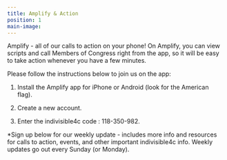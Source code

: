 ```yaml
---
title: Amplify & Action
position: 1
main-image: 
---
```


Amplify - all of our calls to action on your phone!
On Amplify, you can view scripts and call Members of Congress right from the app, so it will be easy to take action whenever you have a few minutes.

Please follow the instructions below to join us on the app:

1. Install the Amplify app for iPhone or Android (look for the American flag).

2. Create a new account.

3. Enter the indivisible4c code : 118-350-982.

*Sign up below for our weekly update - includes more info and resources for calls to action, events, and other important indivisible4c info. Weekly updates go out every Sunday (or Monday).
<br>
<div class="AW-Form-1840326786"></div>
<script type="text/javascript">(function(d, s, id) {
    var js, fjs = d.getElementsByTagName(s)[0];
    if (d.getElementById(id)) return;
    js = d.createElement(s); js.id = id;
    js.src = "//forms.aweber.com/form/86/1840326786.js";
    fjs.parentNode.insertBefore(js, fjs);
    }(document, "script", "aweber-wjs-i4u7f9vvb"));
</script>